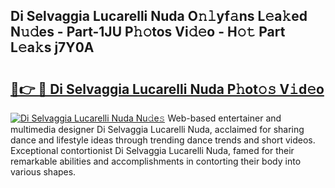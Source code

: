## Di Selvaggia Lucarelli Nuda O𝚗𝚕yf𝚊ns L𝚎a𝚔ed N𝚞𝚍es - Part-1JU P𝚑𝚘tos Vi𝚍𝚎o - H𝚘𝚝 Part L𝚎a𝚔s j7Y0A

# <h2><a href="http://kf6181.oniu.top/?m=Di+Selvaggia+Lucarelli+Nuda">🔗👉 🔴 Di Selvaggia Lucarelli Nuda P𝚑ot𝚘𝚜 V𝚒d𝚎o</a></h2>

[![Di Selvaggia Lucarelli Nuda Nu𝚍e𝚜](https://i.imgur.com/0qMVB7G.gif)](http://kf6181.oniu.top/?m=Di+Selvaggia+Lucarelli+Nuda)
Web-based entertainer and multimedia designer Di Selvaggia Lucarelli Nuda, acclaimed for sharing dance and lifestyle ideas through trending dance trends and short videos. Exceptional contortionist Di Selvaggia Lucarelli Nuda, famed for their remarkable abilities and accomplishments in contorting their body into various shapes.  
